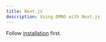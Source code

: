 ```yaml
---
title: Next.js
description: Using DMNO with Next.js
---
```


Follow [installation](/reference/config-engine/installation) first. 




